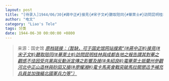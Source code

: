 ```yaml
---
layout: post
title: "[待录入]1944/06/30{#蔣中正#}接見{#宋子文#}聽取陪同{#華萊士#}訪問昆明桂林與成都各地之報告謂其對華之觀感不佳因受共黨與反動派宣傳之影響及接{#朱紹良#}電華萊士抵蘭州參觀河北中正山造林與砂田又接{#廖耀湘#}電卡馬英會戰突破馬拉關懇迅予補充兵員並加強緬北國軍兵力等"
author: "电文"
category: "Liao's Tele"
tags: 分类
date: 1944-06-30 00:00:00 +0800
---
```

> 来源：国史馆 [*原档链接：（暂缺，可于国史馆网站搜索“{#蔣中正#}接見{#宋子文#}聽取陪同{#華萊士#}訪問昆明桂林與成都各地之報告謂其對華之觀感不佳因受共黨與反動派宣傳之影響及接{#朱紹良#}電華萊士抵蘭州參觀河北中正山造林與砂田又接{#廖耀湘#}電卡馬英會戰突破馬拉關懇迅予補充兵員並加強緬北國軍兵力等”）*]()

